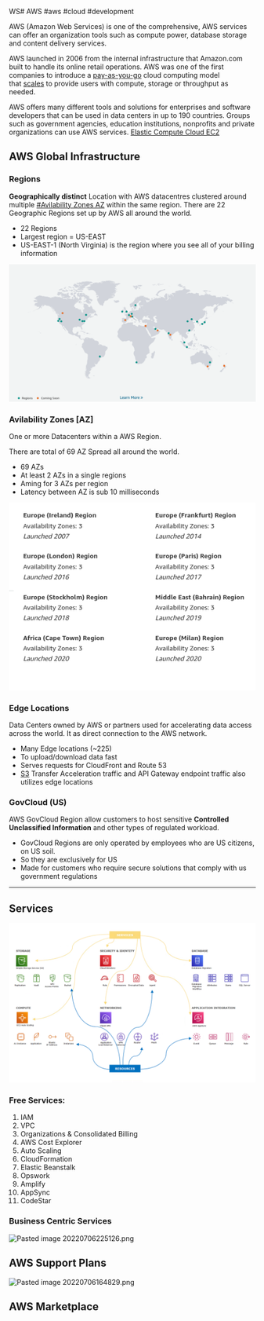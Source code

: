 WS# AWS
#aws #cloud #development 

AWS (Amazon Web Services) is one of the comprehensive, [](Cloud%20Providers#Cloud%20Providers) AWS services can offer an organization tools such as compute power, database storage and content delivery services.

AWS launched in 2006 from the internal infrastructure that Amazon.com built to handle its online retail operations. AWS was one of the first companies to introduce a [pay-as-you-go](https://www.techtarget.com/searchstorage/definition/pay-as-you-go-cloud-computing-PAYG-cloud-computing) cloud computing model that [scales](https://www.techtarget.com/searchdatacenter/definition/scalability) to provide users with compute, storage or throughput as needed.

AWS offers many different tools and solutions for enterprises and software developers that can be used in data centers in up to 190 countries. Groups such as government agencies, education institutions, nonprofits and private organizations can use AWS services.
[Elastic Compute Cloud EC2](AWS/--%20Compute%20--/Elastic%20Compute%20Cloud%20EC2.md)


## AWS Global Infrastructure

### Regions
**Geographically distinct** Location with AWS datacentres clustered around multiple [#Avilability Zones AZ](#Avilability%20Zones%20AZ) within the same region. There are 22 Geographic Regions set up by AWS all around the world.

- 22 Regions
- Largest region = US-EAST
- US-EAST-1 (North Virginia) is the region where you see all of your billing information


![AWS Regions map](AWS/AWS%20Regions%20map.png)

### Avilability Zones [AZ]

One or more Datacenters within a AWS Region.

There are total of 69 AZ Spread all around the world.

- 69 AZs
- At least 2 AZs in a single regions
- Aming for 3 AZs per region
- Latency between AZ is sub 10 milliseconds

![AZs in a region of EU-AF](AWS/AZs%20in%20a%20region%20of%20EU-AF.png)


### Edge Locations
Data Centers owned by AWS or partners used for accelerating data access across the world. It as direct connection to the AWS network.


- Many Edge locations (~225)
- To upload/download data fast
- Serves requests for CloudFront and Route 53
- [S3](AWS/--%20Storage%20--/S3.md) Transfer Acceleration traffic and API Gateway endpoint traffic also utilizes edge locations


### GovCloud (US)

AWS GovCloud Region allow customers to host sensitive **Controlled Unclassified Information** and other types of regulated workload.

- GovCloud Regions are only operated by employees who are US citizens, on US soil.
- So they are exclusively for US
- Made for customers who require secure solutions that comply with us government regulations



---


## Services

![AWS service and resources](AWS/AWS%20service%20and%20resources.png)


### Free Services:

1. IAM
2. VPC
3. Organizations & Consolidated Billing 
4. AWS Cost Explorer 
5. Auto Scaling
6. CloudFormation
7. Elastic Beanstalk
8. Opswork
9. Amplify
10. AppSync
11. CodeStar

### Business Centric Services
![Pasted image 20220706225126.png](Pasted%20image%2020220706225126.png)



## AWS Support Plans
![Pasted image 20220706164829.png](Pasted%20image%2020220706164829.png)

## AWS Marketplace
